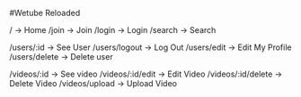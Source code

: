 #Wetube Reloaded

/ -> Home
/join -> Join
/login -> Login
/search -> Search

/users/:id -> See User
/users/logout -> Log Out
/users/edit -> Edit My Profile
/users/delete -> Delete user

/videos/:id -> See video
/videos/:id/edit -> Edit Video
/videos/:id/delete -> Delete Video
/videos/upload -> Upload Video
